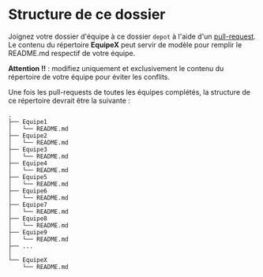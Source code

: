 # Structure de ce dossier

Joignez votre dossier d'équipe à ce dossier ```depot``` à l'aide d'un [pull-request](https://juanluck.github.io/Introduction-GIT/tp4/). Le contenu du répertoire **EquipeX** peut servir de modèle pour remplir le README.md respectif de votre équipe.

**Attention !!** : modifiez uniquement et exclusivement le contenu du répertoire de votre équipe pour éviter les conflits.

Une fois les pull-requests de toutes les équipes complétés, la structure de ce répertoire devrait être la suivante : 


```shell
.
├── Equipe1
│   └── README.md
├── Equipe2
│   └── README.md
├── Equipe3
│   └── README.md
├── Equipe4
│   └── README.md
├── Equipe5
│   └── README.md
├── Equipe6
│   └── README.md
├── Equipe7
│   └── README.md
├── Equipe8
│   └── README.md
├── Equipe9
│   └── README.md
├── ...
│   
└── EquipeX
    └── README.md
```